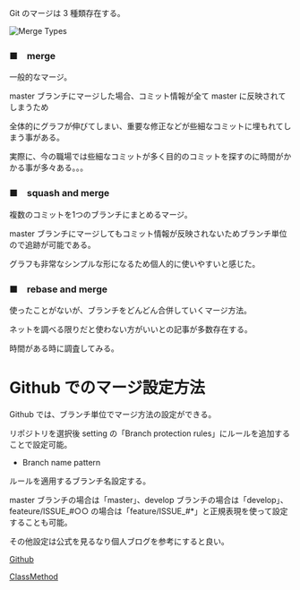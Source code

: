 Git のマージは 3 種類存在する。

![Merge Types](https://matt-rickard.ghost.io/content/images/2022/08/squash.jpeg)

### ■　merge
  
一般的なマージ。

master ブランチにマージした場合、コミット情報が全て master に反映されてしまうため

全体的にグラフが伸びてしまい、重要な修正などが些細なコミットに埋もれてしまう事がある。

実際に、今の職場では些細なコミットが多く目的のコミットを探すのに時間がかかる事が多々ある。。。

### ■　squash and merge
複数のコミットを1つのブランチにまとめるマージ。

master ブランチにマージしてもコミット情報が反映されないためブランチ単位ので追跡が可能である。

グラフも非常なシンプルな形になるため個人的に使いやすいと感じた。

### ■　rebase and merge
使ったことがないが、ブランチをどんどん合併していくマージ方法。

ネットを調べる限りだと使わない方がいいとの記事が多数存在する。

時間がある時に調査してみる。



# Github でのマージ設定方法
 Github では、ブランチ単位でマージ方法の設定ができる。

リポジトリを選択後 setting の「Branch protection rules」にルールを追加することで設定可能。

- Branch name pattern

ルールを適用するブランチ名設定する。

master ブランチの場合は「master」、develop ブランチの場合は「develop」、feateure/ISSUE_#○○ の場合は「feature/ISSUE_#*」と正規表現を使って設定することも可能。

その他設定は公式を見るなり個人ブログを参考にすると良い。

[Github](https://docs.github.com/ja/repositories/configuring-branches-and-merges-in-your-repository/defining-the-mergeability-of-pull-requests/about-protected-branches#require-linear-history)

[ClassMethod](https://dev.classmethod.jp/articles/protect-branch/)


